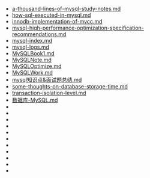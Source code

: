 
- [a-thousand-lines-of-mysql-study-notes.md](a-thousand-lines-of-mysql-study-notes.md)
- [how-sql-executed-in-mysql.md](how-sql-executed-in-mysql.md)
- [innodb-implementation-of-mvcc.md](innodb-implementation-of-mvcc.md)
- [mysql-high-performance-optimization-specification-recommendations.md](mysql-high-performance-optimization-specification-recommendations.md)
- [mysql-index.md](mysql-index.md)
- [mysql-logs.md](mysql-logs.md)
- [MySQLBook1.md](MySQLBook1.md)
- [MySQLNote.md](MySQLNote.md)
- [MySQLOptimize.md](MySQLOptimize.md)
- [MySQLWork.md](MySQLWork.md)
- [mysql知识点&面试题总结.md](mysql知识点&面试题总结.md)
- [some-thoughts-on-database-storage-time.md](some-thoughts-on-database-storage-time.md)
- [transaction-isolation-level.md](transaction-isolation-level.md)
- [数据库-MySQL.md](数据库-MySQL.md)
- []()
- []()
- []()
- []()
- []()
- []()
- []()
- []()
- []()
- []()
- []()
 
